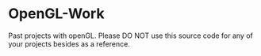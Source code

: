 # OpenGL-Work
Past projects with openGL. Please DO NOT use this source code for any of your projects besides as a reference.
